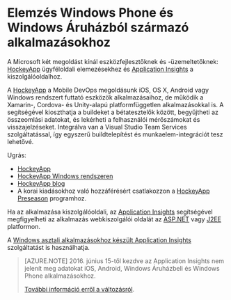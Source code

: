 <properties
    pageTitle="Elemzés Windows Phone és Windows Áruházból származó alkalmazásokhoz"
    description="Elemezheti a Windows eszköze alkalmazásának használati adatait és összeomlásait."
    services="application-insights"
    documentationCenter="windows"
    authors="alancameronwills"
    manager="douge"/>

<tags
    ms.service="application-insights"
    ms.workload="tbd"
    ms.tgt_pltfrm="ibiza"
    ms.devlang="na"
    ms.topic="get-started-article"
    ms.date="03/17/2016"
    ms.author="awills"/>

# Elemzés Windows Phone és Windows Áruházból származó alkalmazásokhoz

A Microsoft két megoldást kínál eszközfejlesztőknek és -üzemeltetőknek: [HockeyApp](http://hockeyapp.net/) ügyféloldali elemezésekhez és [Application Insights](app-insights-overview.md) a kiszolgálóoldalhoz.

A [HockeyApp](http://hockeyapp.net/) a Mobile DevOps megoldásunk iOS, OS X, Android vagy Windows rendszert futtató eszközök alkalmazásaihoz, de működik a Xamarin-, Cordova- és Unity-alapú platformfüggetlen alkalmazásokkal is. A segítségével kioszthatja a buildeket a bétatesztelők között, begyűjtheti az összeomlási adatokat, és lekérheti a felhasználói mérőszámokat és visszajelzéseket. Integrálva van a Visual Studio Team Services szolgáltatással, így egyszerű buildtelepítést és munkaelem-integrációt tesz lehetővé. 

Ugrás:

* [HockeyApp](http://support.hockeyapp.net/kb)
* [HockeyApp Windows rendszeren](http://support.hockeyapp.net/kb/client-integration-windows-and-windows-phone)
* [HockeyApp blog](http://hockeyapp.net/blog/)
* A korai kiadásokhoz való hozzáférésért csatlakozzon a [HockeyApp Preseason](http://hockeyapp.net/preseason/) programhoz.

Ha az alkalmazása kiszolgálóoldali, az [Application Insights](app-insights-overview.md) segítségével megfigyelheti az alkalmazás webkiszolgálói oldalát az [ASP.NET](app-insights-asp-net.md) vagy [J2EE](app-insights-java-get-started.md) platformon. 


A [Windows asztali alkalmazásokhoz készült Application Insights](app-insights-windows-desktop.md) szolgáltatást is használhatja.

> [AZURE.NOTE] 2016. június 15-től kezdve az Application Insights nem jelenít meg adatokat iOS, Android, Windows Áruházbeli és Windows Phone alkalmazásokhoz.
> 
> [További információ erről a változásról](https://azure.microsoft.com/blog/transitioning-mobile-apps-from-application-insights-to-hockeyapp/).




<!--HONumber=jun16_HO2-->



